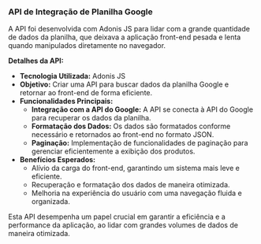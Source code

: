 ### API de Integração de Planilha Google

A API foi desenvolvida com Adonis JS para lidar com a grande quantidade de dados da planilha, que deixava a aplicação front-end pesada e lenta quando manipulados diretamente no navegador.

**Detalhes da API:**

- **Tecnologia Utilizada:** Adonis JS
- **Objetivo:** Criar uma API para buscar dados da planilha Google e retornar ao front-end de forma eficiente.
- **Funcionalidades Principais:**
  - **Integração com a API do Google:** A API se conecta à API do Google para recuperar os dados da planilha.
  - **Formatação dos Dados:** Os dados são formatados conforme necessário e retornados ao front-end no formato JSON.
  - **Paginação:** Implementação de funcionalidades de paginação para gerenciar eficientemente a exibição dos produtos.
- **Benefícios Esperados:**
  - Alívio da carga do front-end, garantindo um sistema mais leve e eficiente.
  - Recuperação e formatação dos dados de maneira otimizada.
  - Melhoria na experiência do usuário com uma navegação fluida e organizada.

Esta API desempenha um papel crucial em garantir a eficiência e a performance da aplicação, ao lidar com grandes volumes de dados de maneira otimizada.
